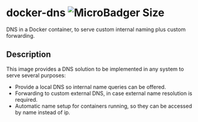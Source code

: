 # docker-dns ![MicroBadger Size](https://img.shields.io/microbadger/image-size/workmote/dns.svg)

DNS in a Docker container, to serve custom internal naming plus custom forwarding.

## Description

This image provides a DNS solution to be implemented in any system to serve several purposes:

- Provide a local DNS so internal name queries can be offered.
- Forwarding to custom external DNS, in case external name resolution is required.
- Automatic name setup for containers running, so they can be accessed by name instead of ip.